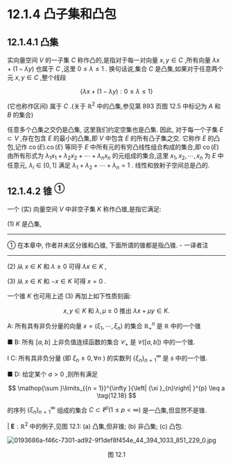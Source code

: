 # 12.1.4 凸子集和凸包

## 12.1.4.1 凸集

实向量空间 $V$ 的一子集 $C$ 称作凸的,是指对于每一对向量 $x, y \in  C$ ,所有向量 ${\lambda x} + \left( {1 - {\lambda y}}\right)$ 也属于 $C$ ,这里 $0 \leq  \lambda  \leq  1$ . 换句话说,集合 $C$ 是凸集,如果对于任意两个元 $x, y \in  C$ ,整个线段

$$
\{ {\lambda x} + \left( {1 - {\lambda y}}\right)  : 0 \leq  \lambda  \leq  1\}  \tag{12.16}
$$

(它也称作区间) 属于 $C$ .(关于 ${\mathbb{R}}^{2}$ 中的凸集,参见第 893 页图 12.5 中标记为 $A$ 和 $B$ 的集合)

任意多个凸集之交仍是凸集, 这里我们约定空集也是凸集. 因此, 对于每一个子集 $E \subset  V$ ,存在包含 $E$ 的最小的凸集,即 $V$ 中包含 $E$ 的所有凸子集之交. 它称作 $E$ 的凸包,记作 $\operatorname{co}\left( E\right) .\operatorname{co}\left( E\right)$ 等同于 $E$ 中所有元的有穷凸线性组合构成的集合,即 $\operatorname{co}\left( E\right)$ 由所有形式为 ${\lambda }_{1}{x}_{1} + {\lambda }_{2}{x}_{2} + \cdots  + {\lambda }_{n}{x}_{n}$ 的元组成的集合,这里 ${x}_{1},{x}_{2},\cdots ,{x}_{n}$ 为 $E$ 中任意元, ${\lambda }_{i} \in  \left\lbrack  {0,1}\right\rbrack$ 满足 ${\lambda }_{1} + {\lambda }_{2} + \cdots  + {\lambda }_{n} = 1$ . 线性和放射子空间总是凸的.

## 12.1.4.2 锥 ${}^{\text{① }}$

一个 (实) 向量空间 $V$ 中非空子集 $K$ 称作凸锥,是指它满足:

(1) $K$ 是凸集,

---

① 在本章中, 作者并未区分锥和凸锥, 下面所谓的锥都是指凸锥. - 一译者注

---

(2) 从 $x \in  K$ 和 $\lambda  \geq  0$ 可得 ${\lambda x} \in  K$ ,

(3) 从 $x \in  K$ 和 $- x \in  K$ 可得 $x = 0$ .

一个锥 $K$ 也可用上述 (3) 再加上如下性质刻画:

$$
x, y \in  K\text{ 和 }\lambda ,\mu  \geq  0\text{ 推出 }{\lambda x} + {\mu y} \in  K. \tag{12.17}
$$

A: 所有具有非负分量的向量 $x = \left( {{\xi }_{1},\cdots ,{\xi }_{n}}\right)$ 的集合 ${\mathbb{R}}_{ + }^{n}$ 是 $\mathbb{R}$ 中的一个锥

■ B: 所有 $\left\lbrack  {a, b}\right\rbrack$ 上非负值连续函数的集合 ${\mathcal{C}}_{ + }$ 是 $\mathcal{C}\left( \left\lbrack  {a, b}\right\rbrack  \right)$ 中的一个锥.

I C: 所有具非负分量 (即 ${\xi }_{n} \geq  0,\forall n$ ) 的实数列 ${\left\{  {\xi }_{n}\right\}  }_{n = 1}^{\infty }$ 是 $s$ 中的一个锥.

■ D: 给定某个 $a > 0$ ,则所有满足

$$
\mathop{\sum }\limits_{{n = 1}}^{\infty }{\left| {\xi }_{n}\right| }^{p} \leq  a \tag{12.18}
$$

的序列 ${\left\{  {\xi }_{n}\right\}  }_{n = 1}^{\infty }$ 组成的集合 $C \subset  {\ell }^{p}\left( {1 \leq  p < \infty }\right)$ 是一凸集,但显然不是锥.

| $\mathbf{E} : {\mathbb{R}}^{2}$ 中的例子,见图 12.1: (a) 凸集,但非锥; (b) 非凸集; (c) 凸包.

![0193686a-f46c-7301-ad92-9f1def8f454e_44_394_1033_851_229_0.jpg](/images/0193686a-f46c-7301-ad92-9f1def8f454e_44_394_1033_851_229_0.jpg)

<center>图 12.1</center>
